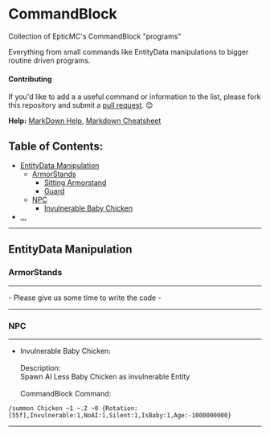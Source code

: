 # CommandBlock
Collection of EpticMC's CommandBlock "programs" 

Everything from small commands like EntityData manipulations to bigger routine driven programs. 

#### Contributing

If you'd like to add a a useful command or information to the list, please fork this repository and submit a [pull request](https://github.com/EpticMC/CommandBlock/pulls). :blush:

**Help:** [MarkDown Help](https://help.github.com/articles/github-flavored-markdown), [Markdown Cheatsheet](https://github.com/adam-p/markdown-here/wiki/Markdown-Cheatsheet)


## Table of Contents:

- [EntityData Manipulation]()
  - [ArmorStands](#armorstands)
    - [Sitting Armorstand]()
    - [Guard]()
  - [NPC](#npc)
    - [Invulnerable Baby Chicken](#invchicken)
- [...]()

-------

## EntityData Manipulation

### ArmorStands

<hr>

\- Please give us some time to write the code -

<hr>

### NPC

<hr>

- <a name="invchicken"></a>Invulnerable Baby Chicken: <br><br>
Description: <br>
Spawn AI Less Baby Chicken as invulnerable Entity <br><br>
CommandBlock Command: <br>
```Assembly
/summon Chicken ~1 ~.2 ~0 {Rotation:[55f],Invulnerable:1,NoAI:1,Silent:1,IsBaby:1,Age:-1000000000}
```

<hr>

